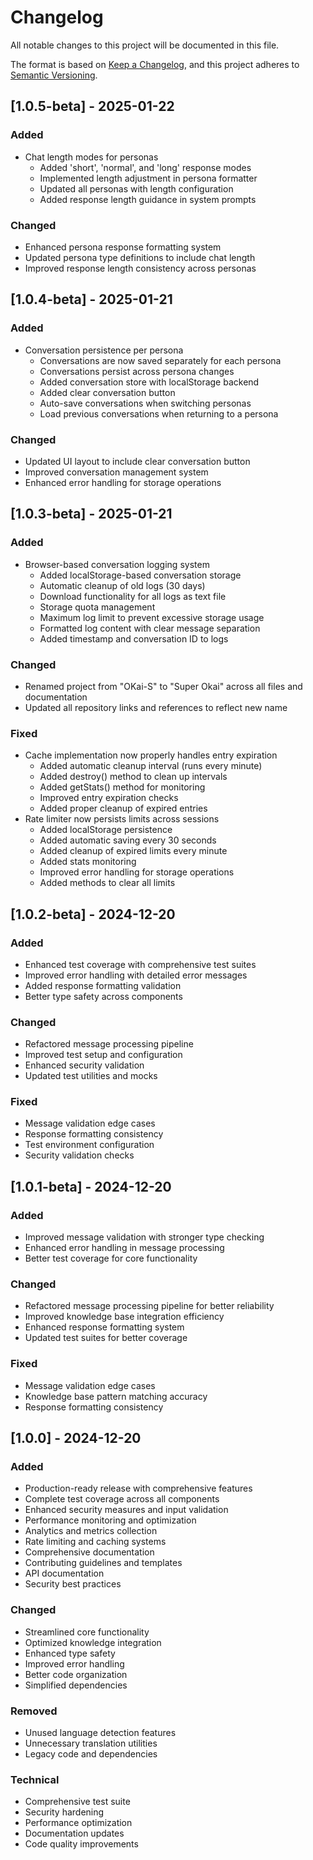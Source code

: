# Changelog

All notable changes to this project will be documented in this file.

The format is based on [Keep a Changelog](https://keepachangelog.com/en/1.0.0/),
and this project adheres to [Semantic Versioning](https://semver.org/spec/v2.0.0.html).

## [1.0.5-beta] - 2025-01-22

### Added
- Chat length modes for personas
  - Added 'short', 'normal', and 'long' response modes
  - Implemented length adjustment in persona formatter
  - Updated all personas with length configuration
  - Added response length guidance in system prompts

### Changed
- Enhanced persona response formatting system
- Updated persona type definitions to include chat length
- Improved response length consistency across personas

## [1.0.4-beta] - 2025-01-21

### Added
- Conversation persistence per persona
  - Conversations are now saved separately for each persona
  - Conversations persist across persona changes
  - Added conversation store with localStorage backend
  - Added clear conversation button
  - Auto-save conversations when switching personas
  - Load previous conversations when returning to a persona

### Changed
- Updated UI layout to include clear conversation button
- Improved conversation management system
- Enhanced error handling for storage operations

## [1.0.3-beta] - 2025-01-21

### Added
- Browser-based conversation logging system
  - Added localStorage-based conversation storage
  - Automatic cleanup of old logs (30 days)
  - Download functionality for all logs as text file
  - Storage quota management
  - Maximum log limit to prevent excessive storage usage
  - Formatted log content with clear message separation
  - Added timestamp and conversation ID to logs

### Changed
- Renamed project from "OKai-S" to "Super Okai" across all files and documentation
- Updated all repository links and references to reflect new name

### Fixed
- Cache implementation now properly handles entry expiration
  - Added automatic cleanup interval (runs every minute)
  - Added destroy() method to clean up intervals
  - Added getStats() method for monitoring
  - Improved entry expiration checks
  - Added proper cleanup of expired entries
- Rate limiter now persists limits across sessions
  - Added localStorage persistence
  - Added automatic saving every 30 seconds
  - Added cleanup of expired limits every minute
  - Added stats monitoring
  - Improved error handling for storage operations
  - Added methods to clear all limits

## [1.0.2-beta] - 2024-12-20

### Added
- Enhanced test coverage with comprehensive test suites
- Improved error handling with detailed error messages
- Added response formatting validation
- Better type safety across components

### Changed
- Refactored message processing pipeline
- Improved test setup and configuration
- Enhanced security validation
- Updated test utilities and mocks

### Fixed
- Message validation edge cases
- Response formatting consistency
- Test environment configuration
- Security validation checks

## [1.0.1-beta] - 2024-12-20

### Added
- Improved message validation with stronger type checking
- Enhanced error handling in message processing
- Better test coverage for core functionality

### Changed
- Refactored message processing pipeline for better reliability
- Improved knowledge base integration efficiency
- Enhanced response formatting system
- Updated test suites for better coverage

### Fixed
- Message validation edge cases
- Knowledge base pattern matching accuracy
- Response formatting consistency

## [1.0.0] - 2024-12-20

### Added
- Production-ready release with comprehensive features
- Complete test coverage across all components
- Enhanced security measures and input validation
- Performance monitoring and optimization
- Analytics and metrics collection
- Rate limiting and caching systems
- Comprehensive documentation
- Contributing guidelines and templates
- API documentation
- Security best practices

### Changed
- Streamlined core functionality
- Optimized knowledge integration
- Enhanced type safety
- Improved error handling
- Better code organization
- Simplified dependencies

### Removed
- Unused language detection features
- Unnecessary translation utilities
- Legacy code and dependencies

### Technical
- Comprehensive test suite
- Security hardening
- Performance optimization
- Documentation updates
- Code quality improvements